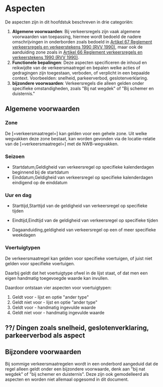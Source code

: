 # Aspecten

De aspecten zijn in dit hoofdstuk beschreven in drie categoriën:

1. <b>Algemene voorwaarden</b>: Bij verkeersregels zijn vaak algemene voorwaarden van toepassing, hiermee wordt bedoeld de nadere omschrijvingen in onderborden zoals bedoeld in [Artikel 67 Reglement verkeersregels en verkeerstekens 1990 (RVV 1990)](https://wetten.overheid.nl/jci1.3:c:BWBR0004825&hoofdstuk=III&paragraaf=2&artikel=67&z=2023-07-01&g=2023-07-01), maar ook de aanduiding zone zoals in [Artikel 66 Reglement verkeersregels en verkeerstekens 1990 (RVV 1990)](https://wetten.overheid.nl/jci1.3:c:BWBR0004825&hoofdstuk=III&paragraaf=2&artikel=66&z=2023-07-01&g=2023-07-01).
2. <b>Functionele bepalingen</b>: Deze aspecten specificeren de inhoud en reikwijdte van de verkeersmaatregel en bepalen welke acties of gedragingen zijn toegestaan, verboden, of verplicht in een bepaalde context. Voorbeelden: snelheid, parkeerverbod, geslotenverklaring.
3. <b> bijzondere voorwaarden</b>: Verkeersregels die alleen gelden onder specifieke omstandigheden, zoals "Bij nat wegdek" of "Bij schemer en duisternis."


## Algemene voorwaarden


### Zone
De [=verkeersmaatregel=] kan gelden voor een gehele zone. Uit welke wegvakken deze zone bestaat, kan worden gevonden via de locatie-relatie van de [=verkeersmaatregel=] met de NWB-wegvakken.



### Seizoen

* Startdatum,Geldigheid van verkeersregel op specifieke kalenderdagen beginnend bij de startdatum
* Einddatum,Geldigheid van verkeersregel op specifieke kalenderdagen eindigend op de einddatum



### Uur en dag 

<div class="issue" data-number="200"></div>

* Starttijd,Starttijd van de geldigheid van verkeersregel op specifieke tijden
* Eindtijd,Eindtijd van de geldigheid van verkeersregel op specifieke tijden

* Dagaanduiding,geldigheid van verkeersregel op een of meer specifieke weekdagen



<div class="issue" data-number="29"></div>



### Voertuigtypen

De verkeersmaatregel kan gelden voor specifieke voertuigen, of juist niet gelden voor specifieke voertuigen.

Daarbij geldt dat het voertuigtype ofwel in de lijst staat, of dat men een eigen handmatig toegevoegde waarde kan invullen. 

Daardoor ontstaan vier aspecten voor voertuigtypen:

1. Geldt voor - lijst en optie "ander type"
2. Geldt niet voor - lijst en optie "ander type"
3. Geldt voor - handmatig ingevulde waarde
4. Geldt niet voor - handmatig ingevulde waarde


## ??/ Dingen zoals snelheid, geslotenverklaring, parkeerverbod als aspect


## Bijzondere voorwaarden
Bij sommige verkeersmaatregelen wordt in een onderbord aangeduid dat de regel alleen geldt onder een bijzondere voorwaarde, denk aan "bij nat wegdek" of "bij schemer en duisternis". Deze zijn ook gemodelleerd als aspecten en worden niet allemaal opgesomd in dit document.

